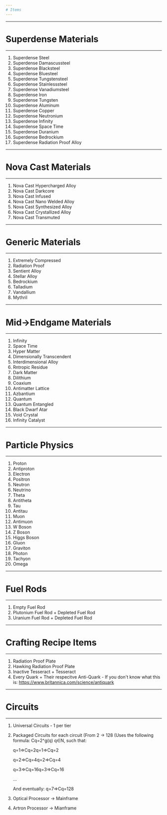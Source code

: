 ```yaml
---
# Items
---
```




---
# Superdense Materials
---



1. Superdense Steel
2. Superdense Damascussteel
3. Superdense Blacksteel
4. Superdense Bluesteel
5. Superdense Tungstensteel
6. Superdense Stainlesssteel
7. Superdense Vanadiumsteel 
8. Superdense Iron
9. Superdense Tungsten
10. Superdense Aluminum
11. Superdense Copper
12. Superdense Neutronium
13. Superdense Infinity
14. Superdense Space Time
15. Superdense Duranium
16. Superdense Bedrockium
17. Superdense Radiation Proof Alloy



---
# Nova Cast Materials
---



1. Nova Cast Hypercharged Alloy
2. Nova Cast Darkcore
3. Nova Cast Infused
4. Nova Cast Nano Welded Alloy
5. Nova Cast Synthesized Alloy
6. Nova Cast Crystallized Alloy
7. Nova Cast Transmuted



---
# Generic Materials
---



1. Extremely Compressed
2. Radiation Proof
3. Sentient Alloy
4. Stellar Alloy
5. Bedrockium
6. Talladium
7. Vandallium
8. Mythril



---
# Mid->Endgame Materials
---



1. Infinity
2. Space Time
3. Hyper Matter
4. Dimensionally Transcendent
5. Interdimensional Alloy
6. Rntropic Residue
7. Dark Matter
8. Dilithium
9. Coaxium
10. Antimatter Lattice
11. Azbantium
12. Quantum
13. Quantum Entangled
14. Black Dwarf Atar
15. Void Crystal
16. Infinity Catalyst



---
# Particle Physics
---



1. Proton
2. Antiproton
3. Electron
4. Positron
5. Neutron
6. Neutrino
7. Theta
8. Antitheta
9. Tau
10. Antitau
11. Muon
12. Antimuon
13. W Boson
14. Z Boson
15. Higgs Boson
16. Gluon
17. Graviton
18. Photon
19. Tachyon
20. Omega


---
# Fuel Rods
---
1. Empty Fuel Rod
2. Plutonium Fuel Rod + Depleted Fuel Rod
3. Uranium Fuel Rod + Depleted Fuel Rod


---
# Crafting Recipe Items
---

1. Radiation Proof Plate
2. Hawking Radiation Proof Plate
3. Inactive Tesseract + Tesseract
4. Every Quark + Their respecitve Anti-Quark - If you don't know what this is: https://www.britannica.com/science/antiquark

---
# Circuits
---
1. Universal Circuits - 1 per tier
2. Packaged Circuits for each circuit (From 2 -> 128 (Uses the following formula: Cq​=2^g(q) q∈N, such that:

    q=1⇒Cq=2q=1⇒Cq​=2

    q=2⇒Cq=4q=2⇒Cq​=4

    q=3⇒Cq=16q=3⇒Cq​=16

    ...

    And eventually:
    q=7⇒Cq=128

3. Optical Processor -> Mainframe
4. Artron Processor -> Mianframe



